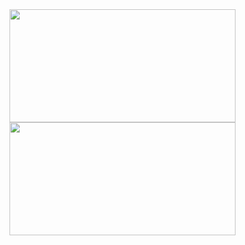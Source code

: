 <img src="https://github.com/user-attachments/assets/02f45533-cd54-4982-9288-b325071b0224"  width="400" height="200"/>
<img src="https://github.com/user-attachments/assets/0c19e2cf-187f-4c0e-998e-229ef4f4d5a6"  width="400" height="200"/>
